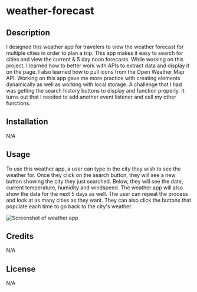 # weather-forecast

## Description

I designed this weather app for travelers to view the weather forecast for multiple cities in order to plan a trip. This app makes it easy to search for cities and view the current & 5 day noon forecasts. While working on this project, I learned how to better work with APIs to extract data and display it on the page. I also learned how to pull icons from the Open Weather Map API. Working on this app gave me more practice with creating elements dynamically as well as working with local storage. A challenge that I had was getting the search history buttons to display and function properly. It turns out that I needed to add another event listener and call my other functions.

## Installation

N/A

## Usage

To use this weather app, a user can type in the city they wish to see the weather for. Once they click on the search button, they will see a new button showing the city they just searched. Below, they will see the date, current temperature, humidity and windspeed. The weather app will also show the data for the next 5 days as well. The user can repeat the process and look at as many cities as they want. They can also click the buttons that populate each time to go back to the city's weather.

![Screenshot of weather app](assets/images/screenshot.png)

## Credits

N/A

## License

N/A
